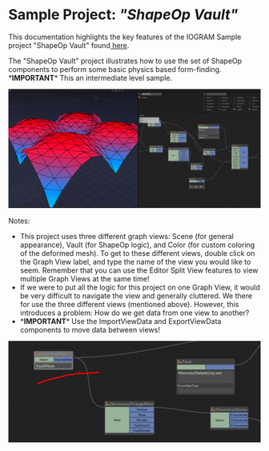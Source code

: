 # Sample Project: _"ShapeOp Vault"_

This documentation highlights the key features of the IOGRAM Sample project "ShapeOp Vault" found[ here](https://github.com/MeshGeometry/IogramSamples).

The "ShapeOp Vault" project illustrates how to use the set of ShapeOp components to perform some basic physics based form-finding. \***IMPORTANT**\* This an intermediate level sample.

![](/assets/shape_vault_1.png)

Notes:

* This project uses three different graph views: Scene \(for general appearance\), Vault \(for ShapeOp logic\), and Color \(for custom coloring of the deformed mesh\). To get to these different views, double click on the Graph View label, and type the name of the view you would like to seem. Remember that you can use the Editor Split View features to view multiple Graph Views at the same time!
* If we were to put all the logic for this project on one Graph View, it would be very difficult to navigate the view and generally cluttered. We there for use the three different views \(mentioned above\). However, this introduces a problem: How do we get data from one view to another? 
* \***IMPORTANT**\* Use the ImportViewData and ExportViewData components to move data between views!

![](/assets/import_shape.png)

